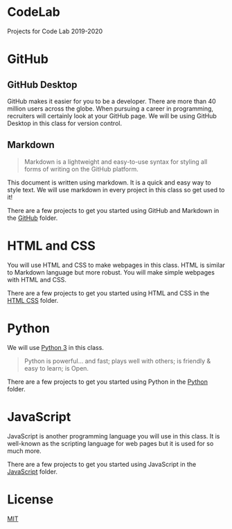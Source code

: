 # CodeLab
 Projects for Code Lab 2019-2020

# GitHub

## GitHub Desktop

GitHub makes it easier for you to be a developer. There are more than 40 million users across the globe. When pursuing a career in programming, recruiters will certainly look at your GitHub page. We will be using GitHub Desktop in this class for version control.

## Markdown

> Markdown is a lightweight and easy-to-use syntax for styling all forms of writing on the GitHub platform.

This document is written using markdown. It is a quick and easy way to style text. We will use markdown in every project in this class so get used to it!

There are a few projects to get you started using GitHub and Markdown in the [GitHub](/GitHub/) folder.

# HTML and CSS

You will use HTML and CSS to make webpages in this class. HTML is similar to Markdown language but more robust. You will make simple webpages with HTML and CSS.

There are a few projects to get you started using HTML and CSS in the [HTML CSS](/HTML_CSS/) folder.

 # Python

We will use [Python 3](https://docs.python.org/3/) in this class.

> Python is powerful... and fast;
> plays well with others;
> is friendly & easy to learn;
> is Open.

There are a few projects to get you started using Python in the [Python](/Python/) folder.

 # JavaScript

JavaScript is another programming language you will use in this class. It is well-known as the scripting language for web pages but it is used for so much more.

There are a few projects to get you started using JavaScript in the [JavaScript](/JavaScript/) folder.

# License

[MIT](/LICENSE)
